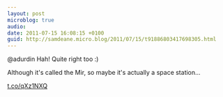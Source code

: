 ```yaml
---
layout: post
microblog: true
audio: 
date: 2011-07-15 16:08:15 +0100
guid: http://samdeane.micro.blog/2011/07/15/t91886803417698305.html
---
```

@adurdin Hah! Quite right too :)

Although it's called the Mir, so maybe it's actually a space station...

 [t.co/qXz1NXQ](http://t.co/qXz1NXQ)
